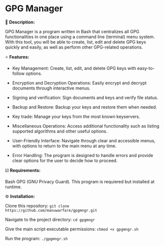 # GPG Manager
🏁 **Description:**

GPG Manager is a program written in Bash that centralizes all GPG functionalities in one place using a command line (terminal) menu system. With this tool, you will be able to create, list, edit and delete GPG keys quickly and easily, as well as perform other GPG-related operations.

⭐ **Features:**

- Key Management: Create, list, edit, and delete GPG keys with easy-to-follow options.

- Encryption and Decryption Operations: Easily encrypt and decrypt documents through interactive menus.

- Signing and verification: Sign documents and keys and verify file status.

- Backup and Restore: Backup your keys and restore them when needed.

- Key trade: Manage your keys from the most known keyservers.

- Miscellaneous Operations: Access additional functionality such as listing supported algorithms and other useful options.

- User-Friendly Interface: Navigate through clear and accessible menus, with options to return to the main menu at any time.

- Error Handling: The program is designed to handle errors and provide clear options for the user to decide how to proceed.

☑️ **Requirements:**

Bash
GPG (GNU Privacy Guard). This program is requiered but installed at runtime.

⚙️ **Installation:**

Clone this repository: `git clone https://github.com/manuwarfare/gpgmngr.git`

Navigate to the project directory: `cd gpgmngr`

Give the main script executable permissions: `chmod +x gpgmngr.sh`

Run the program: `./gpgmngr.sh`
